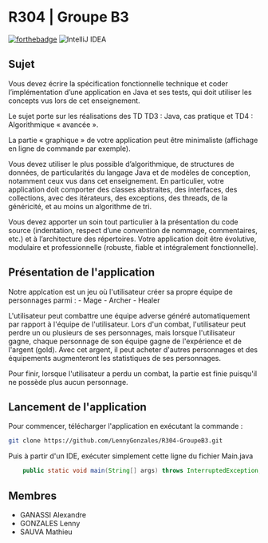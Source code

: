 # R304 | Groupe B3
[![forthebadge](https://forthebadge.com/images/badges/made-with-java.svg)](https://forthebadge.com)
![IntelliJ IDEA](https://img.shields.io/badge/IntelliJIDEA-000000.svg?style=for-the-badge&logo=intellij-idea&logoColor=white)

## Sujet

Vous devez écrire la spécification fonctionnelle technique et coder l’implémentation d’une
application en Java et ses tests, qui doit utiliser les concepts vus lors de cet enseignement.

Le sujet porte sur les réalisations des TD TD3 : Java, cas pratique et TD4 :
Algorithmique « avancée ».

La partie « graphique » de votre application peut être minimaliste (affichage en ligne de commande
par exemple).

Vous devez utiliser le plus possible d’algorithmique, de structures de données, de particularités
du langage Java et de modèles de conception, notamment ceux vus dans cet enseignement. En
particulier, votre application doit comporter des classes abstraites, des interfaces, des collections,
avec des itérateurs, des exceptions, des threads, de la généricité, et au moins un algorithme de tri.

Vous devez apporter un soin tout particulier à la présentation du code source (indentation, respect
d’une convention de nommage, commentaires, etc.) et à l’architecture des répertoires.
Votre application doit être évolutive, modulaire et professionnelle (robuste, fiable et intégralement
fonctionnelle).

## Présentation de l'application

Notre applcation est un jeu où l'utilisateur créer sa propre équipe de personnages parmi :
    - Mage
    - Archer
    - Healer

L'utilisateur peut combattre une équipe adverse généré automatiquement par rapport à l'équipe de l'utilisateur.
Lors d'un combat, l'utilisateur peut perdre un ou plusieurs de ses personnages, mais lorsque l'utilisateur gagne, chaque personnage de son équipe gagne de l'expérience et de l'argent (gold).
Avec cet argent, il peut acheter d'autres personnages et des équipements augmenteront les statistiques de ses personnages.

Pour finir, lorsque l'utilisateur a perdu un combat, la partie est finie puisqu'il ne possède plus aucun personnage.

## Lancement de l'application

Pour commencer, télécharger l'application en exécutant la commande :
```bash
git clone https://github.com/LennyGonzales/R304-GroupeB3.git
```

Puis à partir d'un IDE, exécuter simplement cette ligne du fichier Main.java
```java
    public static void main(String[] args) throws InterruptedException, EmptyNameForCharactersTeamException {
```

## Membres

- GANASSI Alexandre
- GONZALES Lenny
- SAUVA Mathieu
